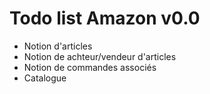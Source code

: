 # Todo list Amazon v0.0

- Notion d'articles
- Notion de achteur/vendeur d'articles
- Notion de commandes associés
- Catalogue
